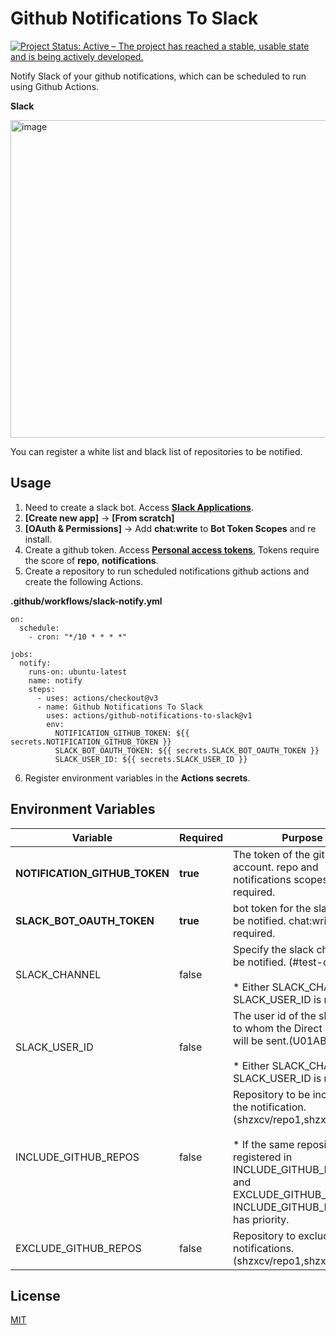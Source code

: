 # Github Notifications To Slack
<a href="https://www.repostatus.org/#active"><img src="https://www.repostatus.org/badges/latest/active.svg" alt="Project Status: Active – The project has reached a stable, usable state and is being actively developed." /></a>

Notify Slack of your github notifications, which can be scheduled to run using Github Actions.

**Slack**

<img width="508" alt="image" src="https://user-images.githubusercontent.com/68991732/190888938-52399977-b045-49e8-8afb-a028b1a5ba94.png">

You can register a white list and black list of repositories to be notified.

## Usage

1. Need to create a slack bot. Access **[Slack Applications](https://api.slack.com/apps)**.
2. **[Create new app]** -> **[From scratch]**
3. **[OAuth & Permissions]** -> Add **chat:write** to **Bot Token Scopes** and re install.
4. Create a github token. Access **[Personal access tokens](https://github.com/settings/tokens)**, Tokens require the score of **repo**, **notifications**.
5. Create a repository to run scheduled notifications github actions and create the following Actions.

**.github/workflows/slack-notify.yml**
```
on:
  schedule:
    - cron: "*/10 * * * *"

jobs:
  notify:
    runs-on: ubuntu-latest
    name: notify
    steps:
      - uses: actions/checkout@v3
      - name: Github Notifications To Slack
        uses: actions/github-notifications-to-slack@v1
        env:
          NOTIFICATION_GITHUB_TOKEN: ${{ secrets.NOTIFICATION_GITHUB_TOKEN }}
          SLACK_BOT_OAUTH_TOKEN: ${{ secrets.SLACK_BOT_OAUTH_TOKEN }}
          SLACK_USER_ID: ${{ secrets.SLACK_USER_ID }}
```

6. Register environment variables in the **Actions secrets**.

## Environment Variables

| Variable                  | Required | Purpose                                                                                                                                                                                                       | 
| ------------------------- | -------- | ------------------------------------------------------------------------------------------------------------------------------------------------------------------------------------------------------------- | 
| **NOTIFICATION_GITHUB_TOKEN** | **true**     | The token of the github account. repo and notifications scopes are required.                                                                                                                                  | 
| **SLACK_BOT_OAUTH_TOKEN**     | **true**     | bot token for the slack app to be notified. chat:write is required.                                                                                                                                           | 
| SLACK_CHANNEL             | false    | Specify the slack channel to be notified. (#test-channel)<br><br>* Either SLACK_CHANNEL or SLACK_USER_ID is required.                                                                                         | 
| SLACK_USER_ID             | false    | The user id of the slack user to whom the Direct Message will be sent.(U01ABCD23EF)<br><br>* Either SLACK_CHANNEL or SLACK_USER_ID is required.                                                               | 
| INCLUDE_GITHUB_REPOS      | false    | Repository to be included in the notification. (shzxcv/repo1,shzxcv/repo2)<br><br>* If the same repository is registered in INCLUDE_GITHUB_REPOS and EXCLUDE_GITHUB_REPOS, INCLUDE_GITHUB_REPOS has priority. | 
| EXCLUDE_GITHUB_REPOS      | false    | Repository to exclude notifications. (shzxcv/repo1,shzxcv/repo2)                                                                                                                                              | 

## License

[MIT](https://github.com/shzxcv/github-notifications-to-slack/blob/main/LICENSE)
